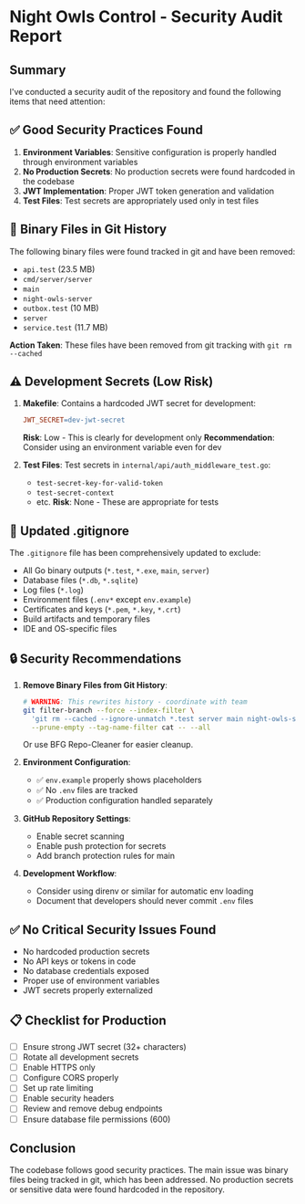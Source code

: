 # Night Owls Control - Security Audit Report

## Summary

I've conducted a security audit of the repository and found the following items that need attention:

## ✅ Good Security Practices Found

1. **Environment Variables**: Sensitive configuration is properly handled through environment variables
2. **No Production Secrets**: No production secrets were found hardcoded in the codebase
3. **JWT Implementation**: Proper JWT token generation and validation
4. **Test Files**: Test secrets are appropriately used only in test files

## 🚨 Binary Files in Git History

The following binary files were found tracked in git and have been removed:
- `api.test` (23.5 MB)
- `cmd/server/server`
- `main`
- `night-owls-server`
- `outbox.test` (10 MB)
- `server`
- `service.test` (11.7 MB)

**Action Taken**: These files have been removed from git tracking with `git rm --cached`

## ⚠️ Development Secrets (Low Risk)

1. **Makefile**: Contains a hardcoded JWT secret for development:
   ```makefile
   JWT_SECRET=dev-jwt-secret
   ```
   **Risk**: Low - This is clearly for development only
   **Recommendation**: Consider using an environment variable even for dev

2. **Test Files**: Test secrets in `internal/api/auth_middleware_test.go`:
   - `test-secret-key-for-valid-token`
   - `test-secret-context`
   - etc.
   **Risk**: None - These are appropriate for tests

## 📁 Updated .gitignore

The `.gitignore` file has been comprehensively updated to exclude:
- All Go binary outputs (`*.test`, `*.exe`, `main`, `server`)
- Database files (`*.db`, `*.sqlite`)
- Log files (`*.log`)
- Environment files (`.env*` except `env.example`)
- Certificates and keys (`*.pem`, `*.key`, `*.crt`)
- Build artifacts and temporary files
- IDE and OS-specific files

## 🔒 Security Recommendations

1. **Remove Binary Files from Git History**:
   ```bash
   # WARNING: This rewrites history - coordinate with team
   git filter-branch --force --index-filter \
     'git rm --cached --ignore-unmatch *.test server main night-owls-server' \
     --prune-empty --tag-name-filter cat -- --all
   ```
   Or use BFG Repo-Cleaner for easier cleanup.

2. **Environment Configuration**:
   - ✅ `env.example` properly shows placeholders
   - ✅ No `.env` files are tracked
   - ✅ Production configuration handled separately

3. **GitHub Repository Settings**:
   - Enable secret scanning
   - Enable push protection for secrets
   - Add branch protection rules for main

4. **Development Workflow**:
   - Consider using direnv or similar for automatic env loading
   - Document that developers should never commit `.env` files

## ✅ No Critical Security Issues Found

- No hardcoded production secrets
- No API keys or tokens in code
- No database credentials exposed
- Proper use of environment variables
- JWT secrets properly externalized

## 📋 Checklist for Production

- [ ] Ensure strong JWT secret (32+ characters)
- [ ] Rotate all development secrets
- [ ] Enable HTTPS only
- [ ] Configure CORS properly
- [ ] Set up rate limiting
- [ ] Enable security headers
- [ ] Review and remove debug endpoints
- [ ] Ensure database file permissions (600)

## Conclusion

The codebase follows good security practices. The main issue was binary files being tracked in git, which has been addressed. No production secrets or sensitive data were found hardcoded in the repository. 